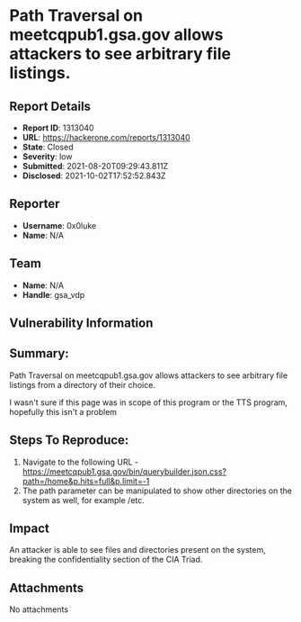 # Path Traversal on meetcqpub1.gsa.gov allows attackers to see arbitrary file listings.

## Report Details
- **Report ID**: 1313040
- **URL**: https://hackerone.com/reports/1313040
- **State**: Closed
- **Severity**: low
- **Submitted**: 2021-08-20T09:29:43.811Z
- **Disclosed**: 2021-10-02T17:52:52.843Z

## Reporter
- **Username**: 0x0luke
- **Name**: N/A

## Team
- **Name**: N/A
- **Handle**: gsa_vdp

## Vulnerability Information
## Summary:
Path Traversal on meetcqpub1.gsa.gov allows attackers to see arbitrary file listings from a directory of their choice.

I wasn't sure if this page was in scope of this program or the TTS program, hopefully this isn't a problem

## Steps To Reproduce:

  1. Navigate to the following URL - https://meetcqpub1.gsa.gov/bin/querybuilder.json.css?path=/home&p.hits=full&p.limit=-1
  2. The path parameter can be manipulated to show other directories on the system as well, for example /etc.

## Impact

An attacker is able to see files and directories present on the system, breaking the confidentiality section of the CIA Triad.

## Attachments
No attachments

